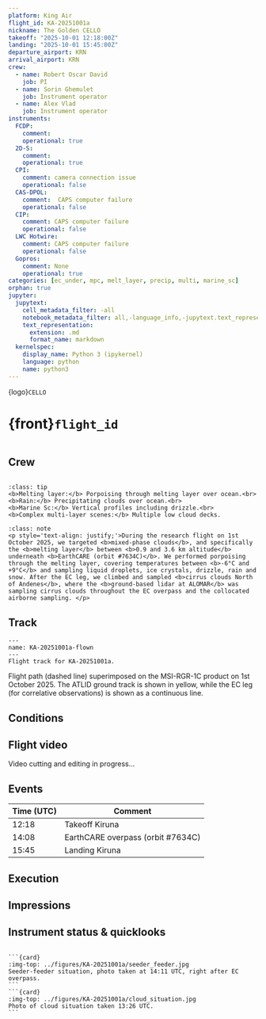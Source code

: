 ```yaml
---
platform: King Air
flight_id: KA-20251001a
nickname: The Golden CELLO
takeoff: "2025-10-01 12:18:00Z"
landing: "2025-10-01 15:45:00Z"
departure_airport: KRN
arrival_airport: KRN
crew:
  - name: Robert Oscar David
    job: PI
  - name: Sorin Ghemulet
    job: Instrument operator
  - name: Alex Vlad
    job: Instrument operator
instruments:
  FCDP:
    comment:
    operational: true
  2D-S:
    comment:
    operational: true
  CPI:
    comment: camera connection issue
    operational: false
  CAS-DPOL:
    comment:  CAPS computer failure
    operational: false
  CIP:
    comment: CAPS computer failure
    operational: false
  LWC Hotwire:
    comment: CAPS computer failure
    operational: false
  Gopros:
    comment: None
    operational: true
categories: [ec_under, mpc, melt_layer, precip, multi, marine_sc]
orphan: true
jupyter:
  jupytext:
    cell_metadata_filter: -all
    notebook_metadata_filter: all,-language_info,-jupytext.text_representation.format_version,-jupytext.text_representation.jupytext_version
    text_representation:
      extension: .md
      format_name: markdown
  kernelspec:
    display_name: Python 3 (ipykernel)
    language: python
    name: python3
---
```


{logo}`CELLO`

# {front}`flight_id`

```{badges}
```

## Crew

```{crew-list}
```

```{admonition} EarthCARE target scenarios
:class: tip
<b>Melting layer:</b> Porpoising through melting layer over ocean.<br>
<b>Rain:</b> Precipitating clouds over ocean.<br>
<b>Marine Sc:</b> Vertical profiles including drizzle.<br>
<b>Complex multi-layer scenes:</b> Multiple low cloud decks.
```


```{admonition} Flight summary
:class: note
<p style='text-align: justify;'>During the research flight on 1st October 2025, we targeted <b>mixed-phase clouds</b>, and specifically the <b>melting layer</b> between <b>0.9 and 3.6 km altitude</b> underneath <b>EarthCARE (orbit #7634C)</b>. We performed porpoising through the melting layer, covering temperatures between <b>-6°C and +9°C</b> and sampling liquid droplets, ice crystals, drizzle, rain and snow. After the EC leg, we climbed and sampled <b>cirrus clouds North of Andenes</b>, where the <b>ground-based lidar at ALOMAR</b> was sampling cirrus clouds throughout the EC overpass and the collocated airborne sampling. </p>
```


## Track

```{figure} ../figures/KA-20251001a/KA-20251001a_7634C.png
---
name: KA-20251001a-flown
---
Flight track for KA-20251001a.
```
Flight path (dashed line) superimposed on the MSI-RGR-1C product on 1st October 2025. The ATLID ground track is shown in yellow, while the EC leg (for correlative observations) is shown as a continuous line.



## Conditions

## Flight video

Video cutting and editing in progress...

## Events

Time (UTC) | Comment
-------------| -----
12:18 | Takeoff Kiruna
14:08 | EarthCARE overpass (orbit #7634C)
15:45 | Landing Kiruna


## Execution




## Impressions




## Instrument status & quicklooks
```{instrument-table}
```
````{card-carousel} 2
```{card}
:img-top: ../figures/KA-20251001a/seeder_feeder.jpg
Seeder-feeder situation, photo taken at 14:11 UTC, right after EC overpass.
```
```{card}
:img-top: ../figures/KA-20251001a/cloud_situation.jpg
Photo of cloud situation taken 13:26 UTC.
```
